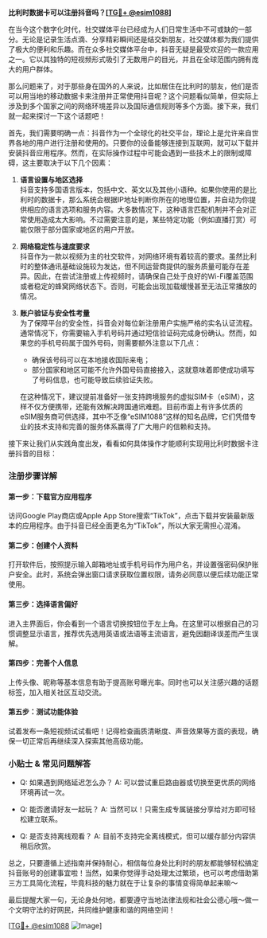 **比利时数据卡可以注册抖音吗？[[TG💪+ @esim1088](https://t.me/s/esim1088)]**

在当今这个数字化时代，社交媒体平台已经成为人们日常生活中不可或缺的一部分。无论是记录生活点滴、分享精彩瞬间还是结交新朋友，社交媒体都为我们提供了极大的便利和乐趣。而在众多社交媒体平台中，抖音无疑是最受欢迎的一款应用之一。它以其独特的短视频形式吸引了无数用户的目光，并且在全球范围内拥有庞大的用户群体。

那么问题来了，对于那些身在国外的人来说，比如居住在比利时的朋友，他们是否可以用当地的移动数据卡来注册并正常使用抖音呢？这个问题看似简单，但实际上涉及到多个国家之间的网络环境差异以及国际通信规则等多个方面。接下来，我们就一起来探讨一下这个话题吧！

首先，我们需要明确一点：抖音作为一个全球化的社交平台，理论上是允许来自世界各地的用户进行注册和使用的。只要你的设备能够连接到互联网，就可以下载并安装抖音应用程序。然而，在实际操作过程中可能会遇到一些技术上的限制或障碍，这主要取决于以下几个因素：

1. **语言设置与地区选择**  
   抖音支持多国语言版本，包括中文、英文以及其他小语种。如果你使用的是比利时的数据卡，那么系统会根据IP地址判断你所在的地理位置，并自动为你提供相应的语言选项和服务内容。大多数情况下，这种语言匹配机制并不会对正常使用造成太大影响。不过需要注意的是，某些特定功能（例如直播打赏）可能仅限于部分国家或地区的用户开放。

2. **网络稳定性与速度要求**  
   抖音作为一款以视频为主的社交软件，对网络环境有着较高的要求。虽然比利时的整体通讯基础设施较为发达，但不同运营商提供的服务质量可能存在差异。因此，在尝试注册或上传视频时，请确保自己处于良好的Wi-Fi覆盖范围或者稳定的蜂窝网络状态下。否则，可能会出现加载缓慢甚至无法正常播放的情况。

3. **账户验证与安全性考量**  
   为了保障平台的安全性，抖音会对每位新注册用户实施严格的实名认证流程。通常情况下，你需要输入手机号码并通过短信验证码完成身份确认。然而，如果您的手机号码属于国外号码，则需要额外注意以下几点：
   - 确保该号码可以在本地接收国际来电；
   - 部分国家和地区可能不允许外国号码直接接入，这就意味着即使成功填写了号码信息，也可能导致后续验证失败。
   
   在这种情况下，建议提前准备好一张支持跨境服务的虚拟SIM卡（eSIM），这样不仅方便携带，还能有效解决跨国通讯难题。目前市面上有许多优质的eSIM服务商可供选择，其中不乏像“eSIM1088”这样的知名品牌，它们凭借专业的技术支持和完善的服务体系赢得了广大用户的信赖和支持。

接下来让我们从实践角度出发，看看如何具体操作才能顺利实现用比利时数据卡注册抖音的目标：

### 注册步骤详解

#### 第一步：下载官方应用程序
访问Google Play商店或Apple App Store搜索“TikTok”，点击下载并安装最新版本的应用程序。由于抖音已经全面更名为“TikTok”，所以大家无需担心混淆。

#### 第二步：创建个人资料
打开软件后，按照提示输入邮箱地址或手机号码作为用户名，并设置强密码保护账户安全。此时，系统会弹出窗口请求获取位置权限，请务必同意以便后续功能正常使用。

#### 第三步：选择语言偏好
进入主界面后，你会看到一个语言切换按钮位于左上角。在这里可以根据自己的习惯调整显示语言，推荐优先选用英语或法语等主流语言，避免因翻译误差而产生误解。

#### 第四步：完善个人信息
上传头像、昵称等基本信息有助于提高账号曝光率。同时也可以关注感兴趣的话题标签，加入相关社区互动交流。

#### 第五步：测试功能体验
试着发布一条短视频试试看吧！记得检查画质清晰度、声音效果等方面的表现，确保一切正常后再继续深入探索其他高级功能。

### 小贴士 & 常见问题解答

- Q: 如果遇到网络延迟怎么办？
  A: 可以尝试重启路由器或切换至更优质的网络环境再试一次。

- Q: 能否邀请好友一起玩？
  A: 当然可以！只需生成专属链接分享给对方即可轻松建立联系。

- Q: 是否支持离线观看？
  A: 目前不支持完全离线模式，但可以缓存部分内容供稍后欣赏。

总之，只要遵循上述指南并保持耐心，相信每位身处比利时的朋友都能够轻松搞定抖音账号的创建事宜啦！当然，如果你觉得手动处理太过繁琐，也可以考虑借助第三方工具简化流程，毕竟科技的魅力就在于让复杂的事情变得简单起来嘛～

最后提醒大家一句，无论身处何地，都要遵守当地法律法规和社会公德心哦～做一个文明守法的好网民，共同维护健康和谐的网络空间！

[[TG💪+ @esim1088](https://t.me/s/esim1088) ![Image](https://i.postimg.cc/4NQfJmqS/Snipaste-2025-05-13-00-14-12.png)]